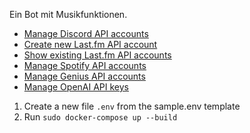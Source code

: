 Ein Bot mit Musikfunktionen.

- [Manage Discord API accounts](https://discord.com/developers/applications)
- [Create new Last.fm API account](https://www.last.fm/api/account/create)
- [Show existing Last.fm API accounts](https://www.last.fm/api/accounts)
- [Manage Spotify API accounts](https://developer.spotify.com/dashboard/applications)
- [Manage Genius API accounts](https://genius.com/api-clients)
- [Manage OpenAI API keys](https://beta.openai.com/account/api-keys)

1. Create a new file `.env` from the sample.env template
1. Run `sudo docker-compose up --build`